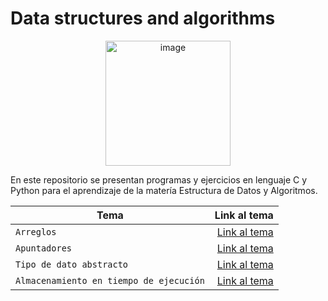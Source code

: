 # Data structures and algorithms
<p align="center">
<img width="200" alt="image" src="https://media1.giphy.com/media/5ndklThG9vUUdTmgMn/giphy.gif?cid=ecf05e47lfj4xhcg00h2cwrd8a4xgl5va07kcuqu4mfqck0c&rid=giphy.gif&ct=s">
</p>

<p>En este repositorio se presentan programas y ejercicios en lenguaje C y Python para el aprendizaje de la matería Estructura de Datos y Algoritmos.</p>

| Tema | Link al tema |
| ------------- | -----:|
|`Arreglos`|[Link al tema](https://github.com/HannyCarballo/Data-structures-and-algorithms/tree/master/Contenido%20organizado/1.%20Arreglos)|
|`Apuntadores`|[Link al tema](https://github.com/HannyCarballo/Data-structures-and-algorithms/tree/master/Contenido%20organizado/2.%20Apuntadores)|
|`Tipo de dato abstracto`|[Link al tema](https://github.com/HannyCarballo/Data-structures-and-algorithms/tree/master/Contenido%20organizado/3.%20Tipo%20de%20dato%20abstracto)|
|`Almacenamiento en tiempo de ejecución`|[Link al tema](https://github.com/HannyCarballo/Data-structures-and-algorithms/tree/master/Contenido%20organizado/4.%20Almacenamiento%20en%20tiempo%20de%20ejecuci%C3%B3n)|
